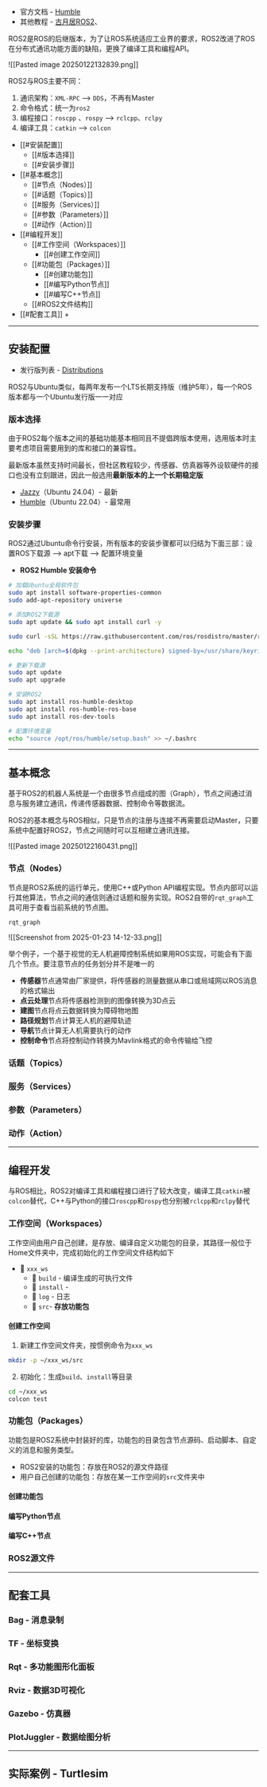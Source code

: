 + 官方文档 - [Humble](https://docs.ros.org/en/humble)
+ 其他教程 - [古月居ROS2](https://www.bilibili.com/video/BV16B4y1Q7jQ/)、

ROS2是ROS的后继版本，为了让ROS系统适应工业界的要求，ROS2改进了ROS在分布式通讯功能方面的缺陷，更换了编译工具和编程API。

![[Pasted image 20250122132839.png]]

ROS2与ROS主要不同：

1. 通讯架构：`XML-RPC` --> `DDS`，不再有Master
2. 命令格式：统一为`ros2`
3. 编程接口：`roscpp` 、`rospy` --> `rclcpp`、`rclpy`
4. 编译工具：`catkin` --> `colcon`

+ [[#安装配置]]
	+ [[#版本选择]]
	+ [[#安装步骤]]
+ [[#基本概念]]
	+ [[#节点（Nodes）]]
	+ [[#话题（Topics）]]
	+ [[#服务（Services）]]
	+ [[#参数（Parameters）]]
	+ [[#动作（Action）]]
+ [[#编程开发]]
	+ [[#工作空间（Workspaces）]]
		+ [[#创建工作空间]]
	+ [[#功能包（Packages）]]
		+ [[#创建功能包]]
		+ [[#编写Python节点]]
		+ [[#编写C++节点]]
	+ [[#ROS2文件结构]]
+ [[#配套工具]]
	+ 

---
## 安装配置

+ 发行版列表 - [Distributions](https://docs.ros.org/en/humble/Releases.html)

ROS2与Ubuntu类似，每两年发布一个LTS长期支持版（维护5年），每一个ROS版本都与一个Ubuntu发行版一一对应

### 版本选择

由于ROS2每个版本之间的基础功能基本相同且不提倡跨版本使用，选用版本时主要考虑项目需要用到的库和接口的兼容性。

最新版本虽然支持时间最长，但社区教程较少，传感器、仿真器等外设软硬件的接口也没有立刻跟进，因此一般选用**最新版本的上一个长期稳定版**

+ [Jazzy](https://docs.ros.org/en/jazzy/Installation.html)（Ubuntu 24.04）- 最新
+ [Humble](https://docs.ros.org/en/humble/Installation/Ubuntu-Install-Debs.html)（Ubuntu 22.04）- 最常用

### 安装步骤

ROS2通过Ubuntu命令行安装，所有版本的安装步骤都可以归结为下面三部：设置ROS下载源 --> apt下载 --> 配置环境变量

+ **ROS2 Humble 安装命令**

```bash
# 加载Ubuntu全局软件包
sudo apt install software-properties-common
sudo add-apt-repository universe

# 添加ROS2下载源
sudo apt update && sudo apt install curl -y

sudo curl -sSL https://raw.githubusercontent.com/ros/rosdistro/master/ros.key -o /usr/share/keyrings/ros-archive-keyring.gpg

echo "deb [arch=$(dpkg --print-architecture) signed-by=/usr/share/keyrings/ros-archive-keyring.gpg] http://packages.ros.org/ros2/ubuntu $(. /etc/os-release && echo $UBUNTU_CODENAME) main" | sudo tee /etc/apt/sources.list.d/ros2.list > /dev/null

# 更新下载源
sudo apt update
sudo apt upgrade

# 安装ROS2
sudo apt install ros-humble-desktop
sudo apt install ros-humble-ros-base
sudo apt install ros-dev-tools

# 配置环境变量
echo "source /opt/ros/humble/setup.bash" >> ~/.bashrc
```


---
## 基本概念

基于ROS2的机器人系统是一个由很多节点组成的图（Graph），节点之间通过消息与服务建立通讯，传递传感器数据、控制命令等数据流。

ROS2的基本概念与ROS相似，只是节点的注册与连接不再需要启动Master，只要系统中配置好ROS2，节点之间随时可以互相建立通讯连接。

![[Pasted image 20250122160431.png]]

### 节点（Nodes）

节点是ROS2系统的运行单元，使用C++或Python API编程实现。节点内部可以运行其他算法，节点之间的通信则通过话题和服务实现。ROS2自带的`rqt_graph`工具可用于查看当前系统的节点图。

```bash
rqt_graph
```

![[Screenshot from 2025-01-23 14-12-33.png]]

举个例子，一个基于视觉的无人机避障控制系统如果用ROS实现，可能会有下面几个节点。要注意节点的任务划分并不是唯一的

+ **传感器**节点通常由厂家提供，将传感器的测量数据从串口或局域网以ROS消息的格式输出
+ **点云处理**节点将传感器检测到的图像转换为3D点云
+ **建图**节点将点云数据转换为障碍物地图
+ **路径规划**节点计算无人机的避障轨迹
+ **导航**节点计算无人机需要执行的动作
+ **控制命令**节点将控制动作转换为Mavlink格式的命令传输给飞控

### 话题（Topics）




### 服务（Services）


### 参数（Parameters）


### 动作（Action）


---
## 编程开发

与ROS相比，ROS2对编译工具和编程接口进行了较大改变，编译工具`catkin`被`colcon`替代，C++与Python的接口`roscpp`和`rospy`也分别被`rclcpp`和`rclpy`替代

### 工作空间（Workspaces）

工作空间由用户自己创建，是存放、编译自定义功能包的目录，其路径一般位于Home文件夹中，完成初始化的工作空间文件结构如下

+ 📁 `xxx_ws`
	+ 📁 `build` - 编译生成的可执行文件
	+ 📁 `install` - 
	+ 📁 `log` - 日志
	+ 📁 `src`- **存放功能包**

#### 创建工作空间

1. 新建工作空间文件夹，按惯例命令为`xxx_ws`

```bash
mkdir -p ~/xxx_ws/src
```

2. 初始化：生成`build`、`install`等目录

```bash
cd ~/xxx_ws
colcon test
```

### 功能包（Packages）

功能包是ROS2系统中封装好的库，功能包的目录包含节点源码、启动脚本、自定义的消息和服务类型。

+ ROS2安装的功能包：存放在ROS2的源文件路径
+ 用户自己创建的功能包：存放在某一工作空间的`src`文件夹中





#### 创建功能包







#### 编写Python节点




#### 编写C++节点







### ROS2源文件






---
## 配套工具


### Bag - 消息录制


### TF - 坐标变换


### Rqt - 多功能图形化面板


### Rviz - 数据3D可视化


### Gazebo - 仿真器


### PlotJuggler - 数据绘图分析



---
## 实际案例 - Turtlesim

